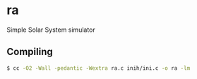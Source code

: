 # ra
Simple Solar System simulator


## Compiling

```sh
$ cc -O2 -Wall -pedantic -Wextra ra.c inih/ini.c -o ra -lm
```

